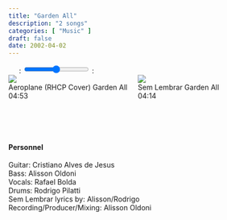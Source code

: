 ```yaml
---
title: "Garden All"
description: "2 songs"
categories: [ "Music" ]
draft: false
date: 2002-04-02
---
```



<div class="row">
    <div class="large-6 medium-6 small-12 columns" id="amplitude-left">
        <img amplitude-song-info="cover_art_url" amplitude-main-song-info="true"/>
        <div id="player-left-bottom">
            <div id="time-container">
                <span class="current-time">
                    <span class="amplitude-current-minutes" amplitude-main-current-minutes="true"></span>:<span class="amplitude-current-seconds" amplitude-main-current-seconds="true"></span>
                </span>
                <input type="range" class="amplitude-song-slider" amplitude-main-song-slider="true" step=".1"/>
                <span class="duration">
                    <span class="amplitude-duration-minutes" amplitude-main-duration-minutes="true"></span>:<span class="amplitude-duration-seconds" amplitude-main-duration-seconds="true"></span>
                </span>
            </div>
            <div id="control-container">
                <div id="repeat-container">
                    <div class="amplitude-repeat" id="repeat"></div>
                </div>
                <div id="central-control-container">
                    <div id="central-controls">
                        <div class="amplitude-prev" id="previous"></div>
                        <div class="amplitude-play-pause" amplitude-main-play-pause="true" id="play-pause"></div>
                        <div class="amplitude-next" id="next"></div>
                    </div>
                </div>
                <div id="shuffle-container">
                    <div class="amplitude-shuffle amplitude-shuffle-off" id="shuffle"></div>
                </div>
            </div>
            <div id="meta-container">
                <span amplitude-song-info="name" amplitude-main-song-info="true" class="song-name"></span>
                <div class="song-artist-album">
                    <span amplitude-song-info="artist" amplitude-main-song-info="true"></span>
                    <span amplitude-song-info="album" amplitude-main-song-info="true"></span>
                </div>
            </div>
        </div>
    </div>
    <div class="large-6 medium-6 small-12 columns" id="amplitude-right">
        <div class="song amplitude-song-container amplitude-play-pause" amplitude-song-index="0">
            <div class="song-now-playing-icon-container">
                <div class="play-button-container">
                </div>
                <img class="now-playing" src="/player/now-playing.svg"/>
            </div>
            <div class="song-meta-data">
                <span class="song-title">Aeroplane (RHCP Cover)</span>
                <span class="song-artist">Garden All</span>
            </div>
            <span class="song-duration">04:53</span>
        </div>
        <div class="song amplitude-song-container amplitude-play-pause" amplitude-song-index="1">
            <div class="song-now-playing-icon-container">
                <div class="play-button-container">
                </div>
                <img class="now-playing" src="/player/now-playing.svg"/>
            </div>
            <div class="song-meta-data">
                <span class="song-title">Sem Lembrar</span>
                <span class="song-artist">Garden All</span>
            </div>
            <span class="song-duration">04:14</span>
        </div>
    </div>
</div>

<script type="text/javascript">
    Amplitude.init({
        "songs": [
             {
                "name": "Aeroplane (RHCP Cover)",
                "artist": "Garden All",
                "album": "Garden All",
                "url": "/audio/garden-all/Garden_All_-_Aeroplane_(RHCP_Cover).mp3",
                "cover_art_url": "/images/music/Garden_All.jpg"
            },
            {
                "name": "Sem Lembrar",
                "artist": "Garden All",
                "album": "Garden All",
                "url": "/audio/garden-all/Garden_All_-_Sem_Lembrar.mp3",
                "cover_art_url": "/images/music/Garden_All.jpg"
            },
        ]
    });
</script>
  
  &nbsp;  
  &nbsp;  
  &nbsp;  
  
#### Personnel

Guitar: Cristiano Alves de Jesus  
Bass: Alisson Oldoni  
Vocals: Rafael Bolda  
Drums: Rodrigo Pilatti  
Sem Lembrar lyrics by: Alisson/Rodrigo  
Recording/Producer/Mixing: Alisson Oldoni  
  
